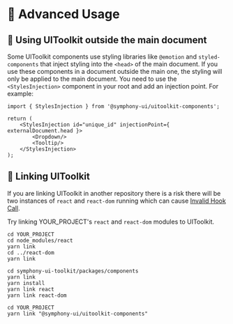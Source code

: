 # 🧮 Advanced Usage

## 🚏 Using UIToolkit outside the main document
Some UIToolkit components use styling libraries like `@emotion` and `styled-components` that inject styling into the `<head>` of the main document. If you use these components in a document outside the main one, the styling will only be applied to the main document. You need to use the `<StylesInjection>` component in your root and add an injection point. For example:

```
import { StylesInjection } from '@symphony-ui/uitoolkit-components';

return (
    <StylesInjection id="unique_id" injectionPoint={ externalDocument.head }>
        <Dropdown/>
        <Tooltip/>
    </StylesInjection>
);
```

## 🔗 Linking UIToolkit
If you are linking UIToolkit in another repository there is a risk there will be two instances of `react` and `react-dom` running which can cause [Invalid Hook Call](https://reactjs.org/warnings/invalid-hook-.call-warning.html).

Try linking YOUR_PROJECT's `react` and `react-dom` modules to UIToolkit.

```
cd YOUR_PROJECT
cd node_modules/react
yarn link
cd ../react-dom
yarn link

cd symphony-ui-toolkit/packages/components
yarn link
yarn install
yarn link react
yarn link react-dom

cd YOUR_PROJECT
yarn link "@symphony-ui/uitoolkit-components"
```